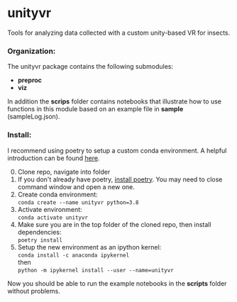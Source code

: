 # unityvr
Tools for analyzing data collected with a custom unity-based VR for insects.

### Organization:
The unityvr package contains the following submodules:
* **preproc**
* **viz**

In addition the **scrips** folder contains notebooks that illustrate how to use functions in this module based on an example file in **sample** (sampleLog.json).


### Install:
I recommend using poetry to setup a custom conda environment. A helpful introduction can be found [here](https://ealizadeh.com/blog/guide-to-python-env-pkg-dependency-using-conda-poetry).

0. Clone repo, navigate into folder
1. If you don't already have poetry, [install poetry](https://python-poetry.org/docs/#installation). You may need to close command window and open a new one.
2. Create conda environment:  
 `conda create --name unityvr python=3.8`
4. Activate environment:  
 `conda activate unityvr`
6. Make sure you are in the top folder of the cloned repo, then install dependencies:  
 `poetry install`
8. Setup the new environment as an ipython kernel:  
    `conda install -c anaconda ipykernel`  
    then  
    `python -m ipykernel install --user --name=unityvr`
    
Now you should be able to run the example notebooks in the **scripts** folder without problems. 
